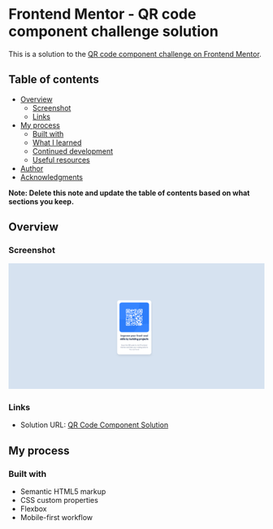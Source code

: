 # Frontend Mentor - QR code component challenge solution

This is a solution to the [QR code component challenge on Frontend Mentor](https://www.frontendmentor.io/challenges/qr-code-component-iux_sIO_H). 

## Table of contents

- [Overview](#overview)
  - [Screenshot](#screenshot)
  - [Links](#links)
- [My process](#my-process)
  - [Built with](#built-with)
  - [What I learned](#what-i-learned)
  - [Continued development](#continued-development)
  - [Useful resources](#useful-resources)
- [Author](#author)
- [Acknowledgments](#acknowledgments)

**Note: Delete this note and update the table of contents based on what sections you keep.**

## Overview

### Screenshot

![](./images/Solution_Screenshot_Desktop.png)


### Links

- Solution URL: [QR Code Component Solution](https://moopy559.github.io/FEM-QR-Code-Component/)

## My process

### Built with

- Semantic HTML5 markup
- CSS custom properties
- Flexbox
- Mobile-first workflow
